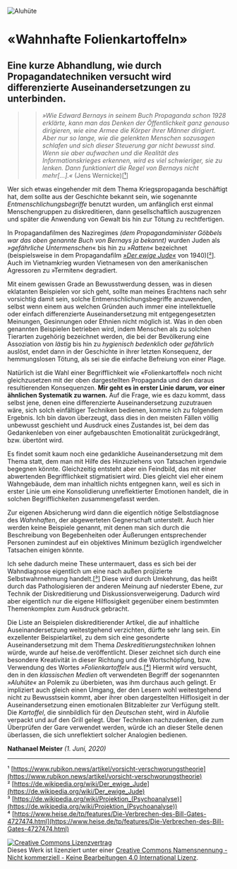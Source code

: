 ![Aluhüte](./aluhüte.jpg)

# «Wahnhafte Folienkartoffeln»
## Eine kurze Abhandlung, wie durch Propagandatechniken versucht wird differenzierte Auseinandersetzungen zu unterbinden. 

>> *»Wie Edward Bernays in seinem Buch Propaganda schon 1928 erklärte, kann 
>> man das Denken der Öffentlichkeit ganz genauso dirigieren, wie eine 
Armee die Körper ihrer Männer dirigiert. Aber nur so lange, wie die gelenkten 
Menschen sozusagen schlafen und sich dieser Steuerung gar nicht bewusst sind. 
Wenn sie aber aufwachen und die Realität des Informationskrieges erkennen, 
wird es viel schwieriger, sie zu lenken. Dann funktioniert die Regel von 
Bernays nicht mehr[...].«* (Jens Wernicke)[[¹](https://www.rubikon.news/artikel/vorsicht-verschworungstheorie)]

Wer sich etwas eingehender mit dem Thema Kriegspropaganda beschäftigt hat, dem sollte aus der Geschichte bekannt sein, wie sogenannte *Entmenschlichungsbegriffe* benutzt wurden, um anfänglich erst einmal Menschengruppen zu diskreditieren, dann gesellschaftlich auszugrenzen und später die Anwendung von Gewalt bis hin zur Tötung zu rechtfertigen.

In Propagandafilmen des Naziregimes *(dem Propagandaminister Göbbels war das 
oben genannte Buch von Bernays ja bekannt)* wurden Juden als *»gefährliche 
Untermenschen*« bis hin zu *»Ratten«* bezeichnet (beispielsweise in dem Propagandafilm [*»Der ewige Jude«*](https://de.wikipedia.org/wiki/Der_ewige_Jude) von 1940)[[²](https://de.wikipedia.org/wiki/Der_ewige_Jude)]. Auch im Vietnamkrieg wurden Vietnamesen von den amerikanischen Agressoren zu »Termiten« degradiert.

Mit einem gewissen Grade an Bewusstwerdung dessen, was in diesen eklatanten Beispielen vor sich geht, sollte man meines Erachtens nach sehr vorsichtig damit sein, solche Entmenschlichungsbegriffe anzuwenden, selbst wenn einem aus welchen Gründen auch immer eine intellektuelle oder einfach differenzierte Auseinandersetzung mit entgegengesetzten Meinungen, Gesinnungen oder Ethnien nicht möglich ist. Was in den oben genannten Beispielen betrieben wird, indem Menschen als zu solchen Tierarten zugehörig bezeichnet werden, die bei der Bevölkerung eine Assoziation von *lästig* bis hin zu *hygienisch bedenklich* oder *gefährlich* auslöst, endet dann in der Geschichte in ihrer letzten Konsequenz, der hemmungslosen Tötung, als sei sie die einfache Befreiung von einer Plage.

Natürlich ist die Wahl einer Begrifflichkeit wie «Folienkartoffel» noch nicht gleichzusetzen mit der oben dargestellten Propaganda und den daraus resultierenden Konsequenzen. **Mir geht es in erster Linie darum, vor einer ähnlichen Systematik zu warnen.** Auf die Frage, wie es dazu kommt, dass selbst jene, denen eine differenzierte Auseinandersetzung zuzutrauen wäre, sich solch einfältiger Techniken bedienen, komme ich zu folgendem Ergebnis. Ich bin davon überzeugt, dass dies in den meisten Fällen völlig unbewusst geschieht und Ausdruck eines Zustandes ist, bei dem das Gedankenleben von einer aufgebauschten Emotionalität zurückgedrängt, bzw. übertönt wird.

Es findet somit kaum noch eine gedankliche Auseinandersetzung mit dem Thema statt, dem man mit Hilfe des Hinzuziehens von Tatsachen irgendwie begegnen könnte. Gleichzeitig entsteht aber ein Feindbild, das mit einer abwertenden Begrifflichkeit stigmatisiert wird. Dies gleicht viel eher einem Wahngebäude, dem man inhaltlich nichts entgegnen kann, weil es sich in erster Linie um eine Konsolidierung unreflektierter Emotionen handelt, die in solchen Begrifflichkeiten zusammengefasst werden.

Zur eigenen Absicherung wird dann die eigentlich nötige Selbstdiagnose des *Wahnhaften*, der abgewerteten Gegnerschaft unterstellt. Auch hier werden keine Beispiele genannt, mit denen man sich durch die Beschreibung von Begebenheiten oder Äußerungen entsprechender Personen zumindest auf ein objektives Minimum bezüglich irgendwelcher Tatsachen einigen könnte.

Ich sehe dadurch meine These untermauert, dass es sich bei der Wahndiagnose 
eigentlich um eine nach außen projizierte Selbstwahrnehmung handelt.[[³](https://de.wikipedia.org/wiki/Projektion_(Psychoanalyse))] Diese wird durch Umkehrung, das heißt durch das Pathologisieren der anderen Meinung auf niederster Ebene, zur Technik der Diskreditierung und Diskussionsverweigerung. Dadurch wird aber eigentlich nur die eigene Hilflosigkeit gegenüber einem bestimmten Themenkomplex zum Ausdruck gebracht.

Die Liste an Beispielen diskreditierender Artikel, die auf inhaltliche Auseinandersetzung weitestgehend verzichten, dürfte sehr lang sein. Ein exzellenter Beispielartikel, zu dem sich eine gesonderte Auseinandersetzung mit dem Thema *Deskreditierungstechniken* lohnen würde, wurde auf heise.de veröffentlicht. Dieser zeichnet sich durch eine besondere Kreativität in dieser Richtung und die Wortschöpfung, bzw. Verwendung des Wortes *»Folienkartoffel«* aus.[[⁴](https://www.heise.de/tp/features/Die-Verbrechen-des-Bill-Gates-4727474.html)]
Hiermit wird versucht, den in den *klassischen Medien* oft verwendeten Begriff der sogenannten *»Aluhüte«* an Polemik zu überbieten, was ihm durchaus auch gelingt.
Er impliziert auch gleich einen Umgang, der den Lesern wohl weitestgehend nicht zu Bewusstsein kommt, aber ihrer oben dargestellten Hilflosigeit in der Auseinandersetzung einen emotionalen Blitzableiter zur Verfügung stellt. Die *Kartoffel*, die sinnbildlich für den *Deutschen* steht, wird in Alufolie verpackt und auf den Grill gelegt. Über Techniken nachzudenken, die zum Überprüfen der Gare verwendet werden, würde ich an dieser Stelle denen überlassen, die sich unreflektiert solcher Analogien bedienen. 
 

**Nathanael Meister** *(1. Juni, 2020)*
___________________________________________

¹ [https://www.rubikon.news/artikel/vorsicht-verschworungstheorie](https://www.rubikon.news/artikel/vorsicht-verschworungstheorie)  
² [https://de.wikipedia.org/wiki/Der_ewige_Jude](https://de.wikipedia.org/wiki/Der_ewige_Jude)  
³ [https://de.wikipedia.org/wiki/Projektion_(Psychoanalyse)](https://de.wikipedia.org/wiki/Projektion_(Psychoanalyse))  
⁴ [https://www.heise.de/tp/features/Die-Verbrechen-des-Bill-Gates-4727474.html](https://www.heise.de/tp/features/Die-Verbrechen-des-Bill-Gates-4727474.html)

<a rel="license" href="http://creativecommons.org/licenses/by-nc-nd/4.0/"><img alt="Creative Commons Lizenzvertrag" style="border-width:0" src="https://i.creativecommons.org/l/by-nc-nd/4.0/88x31.png" /></a><br />Dieses Werk ist lizenziert unter einer <a rel="license" href="http://creativecommons.org/licenses/by-nc-nd/4.0/">Creative Commons Namensnennung - Nicht kommerziell - Keine Bearbeitungen 4.0 International Lizenz</a>.
